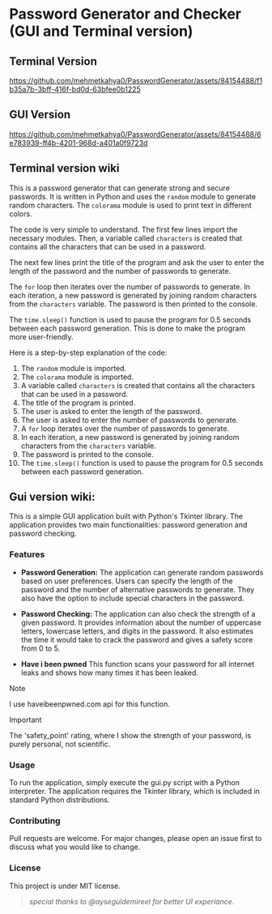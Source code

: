 # Password Generator and Checker (GUI and Terminal version)



## Terminal Version
https://github.com/mehmetkahya0/PasswordGenerator/assets/84154488/f1b35a7b-3bff-416f-bd0d-63bfee0b1225

## GUI Version

https://github.com/mehmetkahya0/PasswordGenerator/assets/84154488/6e783939-ff4b-4201-968d-a401a0f9723d





## Terminal version wiki
This is a password generator that can generate strong and secure passwords. It is written in Python and uses the `random` module to generate random characters. The `colorama` module is used to print text in different colors.

The code is very simple to understand. The first few lines import the necessary modules. Then, a variable called `characters` is created that contains all the characters that can be used in a password.

The next few lines print the title of the program and ask the user to enter the length of the password and the number of passwords to generate.

The `for` loop then iterates over the number of passwords to generate. In each iteration, a new password is generated by joining random characters from the `characters` variable. The password is then printed to the console.

The `time.sleep()` function is used to pause the program for 0.5 seconds between each password generation. This is done to make the program more user-friendly.

Here is a step-by-step explanation of the code:

1. The `random` module is imported.
2. The `colorama` module is imported.
3. A variable called `characters` is created that contains all the characters that can be used in a password.
4. The title of the program is printed.
5. The user is asked to enter the length of the password.
6. The user is asked to enter the number of passwords to generate.
7. A `for` loop iterates over the number of passwords to generate.
8. In each iteration, a new password is generated by joining random characters from the `characters` variable.
9. The password is printed to the console.
10. The `time.sleep()` function is used to pause the program for 0.5 seconds between each password generation.

## Gui version wiki:
This is a simple GUI application built with Python's Tkinter library. The application provides two main functionalities: password generation and password checking.

### Features
- **Password Generation:** The application can generate random passwords based on user preferences. Users can specify the length of the password and the number of alternative passwords to generate. They also have the option to include special characters in the password.

- **Password Checking:** The application can also check the strength of a given password. It provides information about the number of uppercase letters, lowercase letters, and digits in the password. It also estimates the time it would take to crack the password and gives a safety score from 0 to 5.

- **Have i been pwned** This function scans your password for all internet leaks and shows how many times it has been leaked.

> [!NOTE]
> I use haveibeenpwned.com api for this function.


> [!IMPORTANT]
> The 'safety_point' rating, where I show the strength of your password, is purely personal, not scientific.

### Usage
To run the application, simply execute the gui.py script with a Python interpreter. The application requires the Tkinter library, which is included in standard Python distributions.

### Contributing
Pull requests are welcome. For major changes, please open an issue first to discuss what you would like to change.

### License
This project is under MIT license.



> _special thanks to @ayseguldemireel for better UI experiance._



